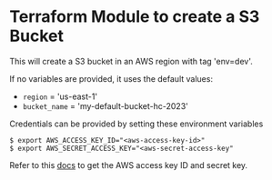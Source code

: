 # Terraform Module to create a S3 Bucket

This will create a S3 bucket in an AWS region with tag 'env=dev'.

If no variables are provided, it uses the default values:
- ``region`` = 'us-east-1'
- ``bucket_name`` = 'my-default-bucket-hc-2023'

Credentials can be provided by setting these environment variables  

```
$ export AWS_ACCESS_KEY_ID="<aws-access-key-id>"
$ export AWS_SECRET_ACCESS_KEY="<aws-secret-access-key"
```
Refer to this [docs](https://docs.aws.amazon.com/powershell/latest/userguide/pstools-appendix-sign-up.html) to get the AWS access key ID and secret key.
